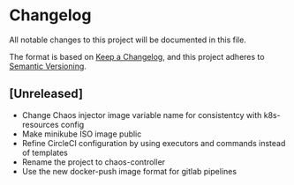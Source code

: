 # Changelog
All notable changes to this project will be documented in this file.

The format is based on [Keep a Changelog](https://keepachangelog.com/en/1.0.0/),
and this project adheres to [Semantic Versioning](https://semver.org/spec/v2.0.0.html).

## [Unreleased]

* Change Chaos injector image variable name for consistentcy with k8s-resources config
* Make minikube ISO image public
* Refine CircleCI configuration by using executors and commands instead of templates
* Rename the project to chaos-controller
* Use the new docker-push image format for gitlab pipelines
